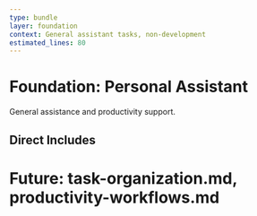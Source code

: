 ```yaml
---
type: bundle
layer: foundation
context: General assistant tasks, non-development
estimated_lines: 80
---
```

# Foundation: Personal Assistant

General assistance and productivity support.

## Direct Includes
# Future: task-organization.md, productivity-workflows.md